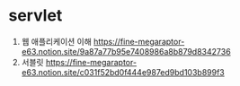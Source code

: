# servlet
1. 웹 애플리케이션 이해 https://fine-megaraptor-e63.notion.site/9a87a77b95e7408986a8b879d8342736
2. 서블릿 https://fine-megaraptor-e63.notion.site/c031f52bd0f444e987ed9bd103b899f3
